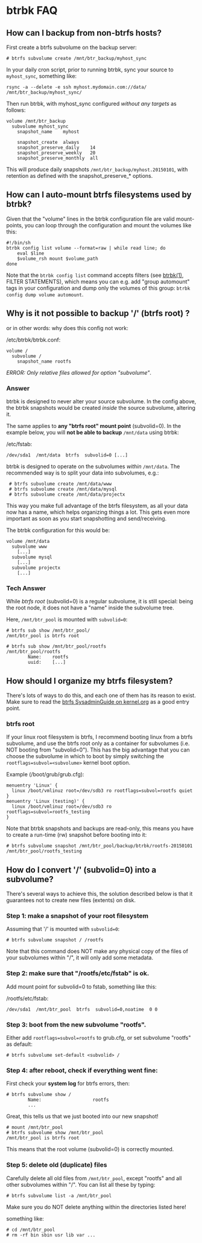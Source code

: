 btrbk FAQ
=========

How can I backup from non-btrfs hosts?
--------------------------------------

First create a btrfs subvolume on the backup server:

    # btrfs subvolume create /mnt/btr_backup/myhost_sync

In your daily cron script, prior to running btrbk, sync your source to
`myhost_sync`, something like:

    rsync -a --delete -e ssh myhost.mydomain.com://data/ /mnt/btr_backup/myhost_sync/

Then run btrbk, with myhost_sync configured *without any targets* as
follows:

    volume /mnt/btr_backup
      subvolume myhost_sync
        snapshot_name    myhost

        snapshot_create  always
        snapshot_preserve_daily    14
        snapshot_preserve_weekly   20
        snapshot_preserve_monthly  all

This will produce daily snapshots `/mnt/btr_backup/myhost.20150101`,
with retention as defined with the snapshot_preserve_* options.


How can I auto-mount btrfs filesystems used by btrbk?
-----------------------------------------------------

Given that the "volume" lines in the btrbk configuration file are
valid mount-points, you can loop through the configuration and mount
the volumes like this:

    #!/bin/sh
    btrbk config list volume --format=raw | while read line; do
        eval $line
        $volume_rsh mount $volume_path
    done

Note that the `btrbk config list` command accepts filters (see
[btrbk(1)], FILTER STATEMENTS), which means you can e.g. add "group
automount" tags in your configuration and dump only the volumes of
this group: `btrbk config dump volume automount`.

  [btrbk(1)]: http://www.digint.ch/btrbk/doc/btrbk.html


Why is it not possible to backup '/' (btrfs root) ?
---------------------------------------------------

or in other words: why does this config not work:

/etc/btrbk/btrbk.conf:

    volume /
      subvolume /
        snapshot_name rootfs

*ERROR: Only relative files allowed for option "subvolume"*.


### Answer

btrbk is designed to never alter your source subvolume. In the config
above, the btrbk snapshots would be created *inside* the source
subvolume, altering it.

The same applies to **any "btrfs root" mount point** (subvolid=0). In
the example below, you will **not be able to backup** `/mnt/data`
using btrbk:

/etc/fstab:

    /dev/sda1  /mnt/data  btrfs  subvolid=0 [...]

btrbk is designed to operate on the subvolumes *within* `/mnt/data`.
The recommended way is to split your data into subvolumes, e.g.:

     # btrfs subvolume create /mnt/data/www
     # btrfs subvolume create /mnt/data/mysql
     # btrfs subvolume create /mnt/data/projectx

This way you make full advantage of the btrfs filesystem, as all your
data now has a name, which helps organizing things a lot. This gets
even more important as soon as you start snapshotting and
send/receiving.

The btrbk configuration for this would be:

    volume /mnt/data
      subvolume www
        [...]
      subvolume mysql
        [...]
      subvolume projectx
        [...]


### Tech Answer

While *btrfs root* (subvolid=0) is a regular subvolume, it is still
special: being the root node, it does not have a "name" inside the
subvolume tree.

Here, `/mnt/btr_pool` is mounted with `subvolid=0`:

    # btrfs sub show /mnt/btr_pool/
    /mnt/btr_pool is btrfs root

    # btrfs sub show /mnt/btr_pool/rootfs
    /mnt/btr_pool/rootfs
            Name:    rootfs
            uuid:    [...]


How should I organize my btrfs filesystem?
------------------------------------------

There's lots of ways to do this, and each one of them has its reason
to exist. Make sure to read the [btrfs SysadminGuide on
kernel.org](https://btrfs.wiki.kernel.org/index.php/SysadminGuide) as
a good entry point.

<!-- TODO: add links to recommendations for ubuntu and other distros -->


### btrfs root

If your linux root filesystem is btrfs, I recommend booting linux from
a btrfs subvolume, and use the btrfs root only as a container for
subvolumes (i.e. NOT booting from "subvolid=0"). This has the big
advantage that you can choose the subvolume in which to boot by simply
switching the `rootflags=subvol=<subvolume>` kernel boot option.

Example (/boot/grub/grub.cfg):

    menuentry 'Linux' {
      linux /boot/vmlinuz root=/dev/sdb3 ro rootflags=subvol=rootfs quiet
    }
    menuentry 'Linux (testing)' {
      linux /boot/vmlinuz root=/dev/sdb3 ro rootflags=subvol=rootfs_testing
    }

Note that btrbk snapshots and backups are read-only, this means you
have to create a run-time (rw) snapshot before booting into it:

    # btrfs subvolume snapshot /mnt/btr_pool/backup/btrbk/rootfs-20150101 /mnt/btr_pool/rootfs_testing


How do I convert '/' (subvolid=0) into a subvolume?
---------------------------------------------------

There's several ways to achieve this, the solution described below is
that it guarantees not to create new files (extents) on disk.

### Step 1: make a snapshot of your root filesystem

Assuming that '/' is mounted with `subvolid=0`:

    # btrfs subvolume snapshot / /rootfs

Note that this command does NOT make any physical copy of the files of
your subvolumes within "/", it will only add some metadata.


### Step 2: make sure that "/rootfs/etc/fstab" is ok.

Add mount point for subvolid=0 to fstab, something like this:

/rootfs/etc/fstab:

    /dev/sda1  /mnt/btr_pool  btrfs  subvolid=0,noatime  0 0


### Step 3: boot from the new subvolume "rootfs".

Either add `rootflags=subvol=rootfs` to grub.cfg, or set subvolume
"rootfs" as default:

    # btrfs subvolume set-default <subvolid> /


### Step 4: after reboot, check if everything went fine:

First check your **system log** for btrfs errors, then:

    # btrfs subvolume show /
            Name:                   rootfs
            ...

Great, this tells us that we just booted into our new snapshot!

    # mount /mnt/btr_pool
    # btrfs subvolume show /mnt/btr_pool
    /mnt/btr_pool is btrfs root

This means that the root volume (subvolid=0) is correctly mounted.


### Step 5: delete old (duplicate) files

Carefully delete all old files from `/mnt/btr_pool`, except "rootfs"
and all other subvolumes within "/". You can list all these by typing:

    # btrfs subvolume list -a /mnt/btr_pool

Make sure you do NOT delete anything within the directories listed
here!

something like:

    # cd /mnt/btr_pool
    # rm -rf bin sbin usr lib var ...
